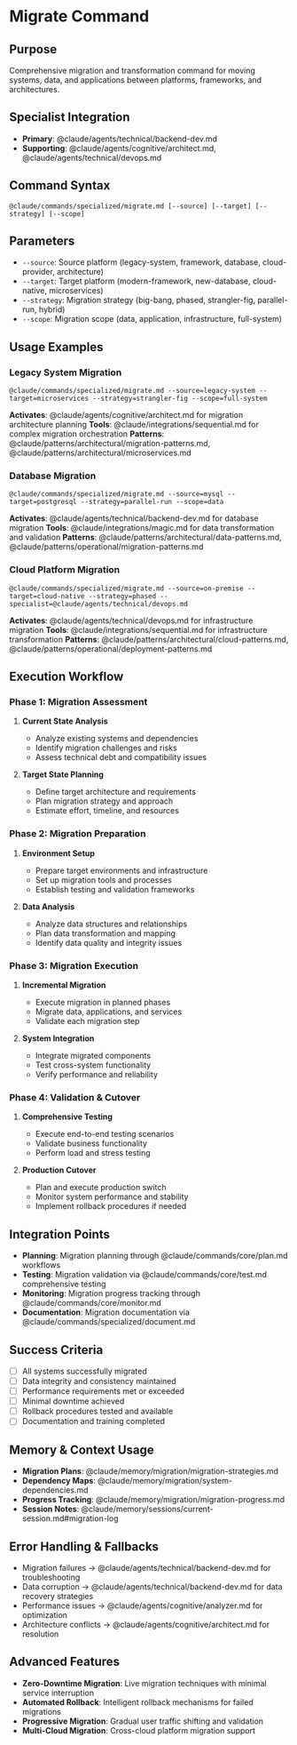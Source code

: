 # Migrate Command

## Purpose
Comprehensive migration and transformation command for moving systems, data, and applications between platforms, frameworks, and architectures.

## Specialist Integration
- **Primary**: @claude/agents/technical/backend-dev.md
- **Supporting**: @claude/agents/cognitive/architect.md, @claude/agents/technical/devops.md

## Command Syntax
```
@claude/commands/specialized/migrate.md [--source] [--target] [--strategy] [--scope]
```

## Parameters
- `--source`: Source platform (legacy-system, framework, database, cloud-provider, architecture)
- `--target`: Target platform (modern-framework, new-database, cloud-native, microservices)
- `--strategy`: Migration strategy (big-bang, phased, strangler-fig, parallel-run, hybrid)
- `--scope`: Migration scope (data, application, infrastructure, full-system)

## Usage Examples

### Legacy System Migration
```
@claude/commands/specialized/migrate.md --source=legacy-system --target=microservices --strategy=strangler-fig --scope=full-system
```
**Activates**: @claude/agents/cognitive/architect.md for migration architecture planning
**Tools**: @claude/integrations/sequential.md for complex migration orchestration
**Patterns**: @claude/patterns/architectural/migration-patterns.md, @claude/patterns/architectural/microservices.md

### Database Migration
```
@claude/commands/specialized/migrate.md --source=mysql --target=postgresql --strategy=parallel-run --scope=data
```
**Activates**: @claude/agents/technical/backend-dev.md for database migration
**Tools**: @claude/integrations/magic.md for data transformation and validation
**Patterns**: @claude/patterns/architectural/data-patterns.md, @claude/patterns/operational/migration-patterns.md

### Cloud Platform Migration
```
@claude/commands/specialized/migrate.md --source=on-premise --target=cloud-native --strategy=phased --specialist=@claude/agents/technical/devops.md
```
**Activates**: @claude/agents/technical/devops.md for infrastructure migration
**Tools**: @claude/integrations/sequential.md for infrastructure transformation
**Patterns**: @claude/patterns/architectural/cloud-patterns.md, @claude/patterns/operational/deployment-patterns.md

## Execution Workflow

### Phase 1: Migration Assessment
1. **Current State Analysis**
   - Analyze existing systems and dependencies
   - Identify migration challenges and risks
   - Assess technical debt and compatibility issues

2. **Target State Planning**
   - Define target architecture and requirements
   - Plan migration strategy and approach
   - Estimate effort, timeline, and resources

### Phase 2: Migration Preparation
1. **Environment Setup**
   - Prepare target environments and infrastructure
   - Set up migration tools and processes
   - Establish testing and validation frameworks

2. **Data Analysis**
   - Analyze data structures and relationships
   - Plan data transformation and mapping
   - Identify data quality and integrity issues

### Phase 3: Migration Execution
1. **Incremental Migration**
   - Execute migration in planned phases
   - Migrate data, applications, and services
   - Validate each migration step

2. **System Integration**
   - Integrate migrated components
   - Test cross-system functionality
   - Verify performance and reliability

### Phase 4: Validation & Cutover
1. **Comprehensive Testing**
   - Execute end-to-end testing scenarios
   - Validate business functionality
   - Perform load and stress testing

2. **Production Cutover**
   - Plan and execute production switch
   - Monitor system performance and stability
   - Implement rollback procedures if needed

## Integration Points
- **Planning**: Migration planning through @claude/commands/core/plan.md workflows
- **Testing**: Migration validation via @claude/commands/core/test.md comprehensive testing
- **Monitoring**: Migration progress tracking through @claude/commands/core/monitor.md
- **Documentation**: Migration documentation via @claude/commands/specialized/document.md

## Success Criteria
- [ ] All systems successfully migrated
- [ ] Data integrity and consistency maintained
- [ ] Performance requirements met or exceeded
- [ ] Minimal downtime achieved
- [ ] Rollback procedures tested and available
- [ ] Documentation and training completed

## Memory & Context Usage
- **Migration Plans**: @claude/memory/migration/migration-strategies.md
- **Dependency Maps**: @claude/memory/migration/system-dependencies.md
- **Progress Tracking**: @claude/memory/migration/migration-progress.md
- **Session Notes**: @claude/memory/sessions/current-session.md#migration-log

## Error Handling & Fallbacks
- Migration failures → @claude/agents/technical/backend-dev.md for troubleshooting
- Data corruption → @claude/agents/technical/backend-dev.md for data recovery strategies
- Performance issues → @claude/agents/cognitive/analyzer.md for optimization
- Architecture conflicts → @claude/agents/cognitive/architect.md for resolution

## Advanced Features
- **Zero-Downtime Migration**: Live migration techniques with minimal service interruption
- **Automated Rollback**: Intelligent rollback mechanisms for failed migrations
- **Progressive Migration**: Gradual user traffic shifting and validation
- **Multi-Cloud Migration**: Cross-cloud platform migration support